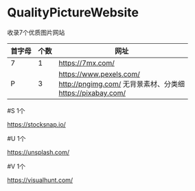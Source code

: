 # QualityPictureWebsite
收录7个优质图片网站

首字母 | 个数 | 网址
---- | ---- | ---- 
7 | 1 | https://7mx.com/ 
P | 3 | https://www.pexels.com/ <br> http://pngimg.com/ 无背景素材、分类细 <br> https://pixabay.com/ 


#S 1个

https://stocksnap.io/ 


#U 1个

https://unsplash.com/


#V 1个

https://visualhunt.com/ 
